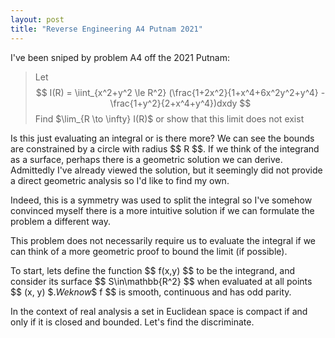 ```yaml
---
layout: post
title: "Reverse Engineering A4 Putnam 2021"
---
```


I've been sniped by problem A4 off the 2021 Putnam: 

> Let
> $$
> I(R) = \iint_{x^2+y^2 \le R^2} (\frac{1+2x^2}{1+x^4+6x^2y^2+y^4} - \frac{1+y^2}{2+x^4+y^4})dxdy
> $$
> Find
> \$\lim_{R \to \infty} I(R)\$ or show that this limit does not exist

Is this just evaluating an integral or is there more? We can see the bounds are constrained by a circle with radius \$$ R $$. If we think of the integrand as a surface, perhaps there is a geometric solution we can derive. Admittedly I've already viewed the solution, but it seemingly did not provide a direct geometric analysis so I'd like to find my own.

Indeed, this is a symmetry was used to split the integral so I've somehow convinced myself there is a more intuitive solution if we can formulate the problem a different way. 

This problem does not necessarily require us to evaluate the integral if we can think of a more geometric proof to bound the limit (if possible).

To start, lets define the function \$$ f(x,y) $$ to be the integrand, and consider its surface \$$ S\in\mathbb{R^2} $$ when evaluated at all points \$$ (x, y) $$. We know \$$ f $$ is smooth, continuous and has odd parity.


In the context of real analysis a set in Euclidean space is compact if and only if it is closed and bounded. Let's find the discriminate.